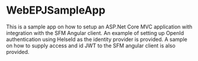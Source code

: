# WebEPJSampleApp

This is a sample app on how to setup an ASP.Net Core MVC application with integration with the SFM Angular client.
An example of setting up OpenId authentication using HelseId as the identity provider is provided. 
A sample on how to supply access and id JWT to the SFM angular client is also provided.